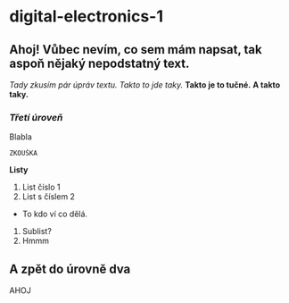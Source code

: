 # digital-electronics-1

## Ahoj! Vůbec nevím, co sem mám napsat, tak aspoň nějaký nepodstatný text.
_Tady zkusím pár úpráv textu._
*Takto to jde taky.*
__Takto je to tučné.__
**A takto taky.**

### _Třetí úroveň_
Blabla
```
ZKOUŠKA
```
**Listy**
1. List číslo 1
2. List s číslem 2
  * To kdo ví co dělá.
1. Sublist?
3. Hmmm

## A zpět do úrovně dva

AHOJ
